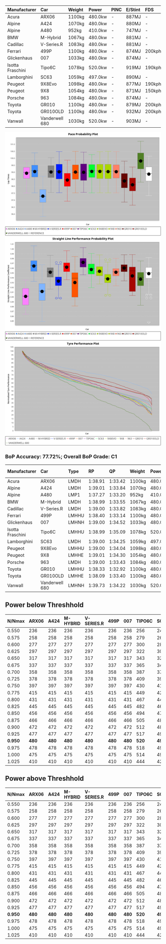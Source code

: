 | Manufacturer     | Car            | Weight | Power   | PINC    | E/Stint | FDS     |
|:-|:-|:-|:-|:-|:-|:-|
| Acura            | ARX06          | 1100kg | 480.0kw |    -    | 887MJ   |    -    |
| Alpine           | A424           | 1070kg | 480.0kw |    -    | 880MJ   |    -    |
| Alpine           | A480           | 952kg  | 410.0kw |    -    | 747MJ   |    -    |
| BMW              | M-Hybrid       | 1067kg | 480.0kw |    -    | 881MJ   |    -    |
| Cadillac         | V-Series.R     | 1083kg | 480.0kw |    -    | 881MJ   |    -    |
| Ferrari          | 499P           | 1100kg | 480.0kw |    -    | 874MJ   | 200kph  |
| Glickenhaus      | 007            | 1033kg | 480.0kw |    -    | 874MJ   |    -    |
| Isotta Fraschini | Tipo6C         | 1078kg | 520.0kw |    -    | 919MJ   | 190kph  |
| Lamborghini      | SC63           | 1059kg | 497.0kw |    -    | 890MJ   |    -    |
| Peugeot          | 9X8Evo         | 1098kg | 480.0kw |    -    | 877MJ   | 190kph  |
| Peugeot          | 9X8            | 1054kg | 480.0kw |    -    | 871MJ   | 150kph  |
| Porsche          | 963            | 1084kg | 480.0kw |    -    | 874MJ   |    -    |
| Toyota           | GR010          | 1100kg | 480.0kw |    -    | 879MJ   | 200kph  |
| Toyota           | GR010OLD       | 1100kg | 480.0kw |    -    | 932MJ   | 200kph  |
| Vanwall          | Vanderwell 680 | 1030kg | 520.0kw |    -    | 903MJ   |    -    |

![PACECHART](./IMG/AUTO.png)
![STRAIGHTLINEPERFORMANCECHART](./IMG/AUTO_sp.png)
![TYREPERFORMANCECHART](./IMG/AUTO_tw.png)

### BoP Accuracy: 77.72%; Overall BoP Grade: C1
| Manufacturer     | Car            | Type  | RP      | QP      | Weight | Power¹  | Threshhold | PINC    | Power²   | E/Stint | AVG Vmax  | FDS     | RDLC | L/Stint | BOP-Grade | Model Accuracy | Model Points | Match%  | SimDiff |
|:-|:-|:-|:-|:-|:-|:-|:-|:-|:-|:-|:-|:-|:-|:-|:-|:-|:-|:-|:-|
| Acura            | ARX06          | LMDH  | 1:38.91 | 1:33.42 | 1100kg | 480.0kw | 0.0kph     |    -    | 480.00kw |  887MJ  | 297.72kph |    -    | 0.97 | 29      | +C1       | 100.00%        | 996          | 78.91%  | +0.14   |
| Alpine           | A424           | LMDH  | 1:39.01 | 1:33.84 | 1070kg | 480.0kw | 0.0kph     |    -    | 480.00kw |  880MJ  | 309.53kph |    -    | 0.99 | 29      | +B1       | 100.00%        | 946          | 86.61%  | #       |
| Alpine           | A480           | LMP1  | 1:37.27 | 1:33.20 |  952kg | 410.0kw | 0.0kph     |    -    | 410.00kw |  747MJ  | 300.53kph |    -    | 0.98 | 27      | -Ω1       | 97.08%         | 1727         | 19.57%  | #       |
| BMW              | M-Hybrid       | LMDH  | 1:38.99 | 1:33.55 | 1067kg | 480.0kw | 0.0kph     |    -    | 480.00kw |  881MJ  | 307.58kph |    -    | 0.99 | 29      | ~A1       | 100.00%        | 1998         | 100.00% | #       |
| Cadillac         | V-Series.R     | LMDH  | 1:39.00 | 1:33.82 | 1083kg | 480.0kw | 0.0kph     |    -    | 480.00kw |  881MJ  | 303.55kph |    -    | 0.98 | 29      | +B2       | 98.11%         | 3991         | 84.43%  | #       |
| Ferrari          | 499P           | LMHHU | 1:38.40 | 1:33.14 | 1100kg | 480.0kw | 0.0kph     |    -    | 480.00kw |  874MJ  | 307.60kph | 200kph  | 0.99 | 29      | -B2       | 98.72%         | 4180         | 81.98%  | #       |
| Glickenhaus      | 007            | LMHNH | 1:39.00 | 1:34.52 | 1033kg | 480.0kw | 0.0kph     |    -    | 480.00kw |  874MJ  | 305.91kph |    -    | 0.97 | 29      | +B2       | 94.07%         | 2174         | 84.28%  | #       |
| Isotta Fraschini | Tipo6C         | LMHHU | 1:38.99 | 1:35.09 | 1078kg | 520.0kw | 0.0kph     |    -    | 520.00kw |  919MJ  | 314.90kph | 190kph  | 1.02 | 30      | +D1       | 97.73%         | 129          | 66.01%  | #       |
| Lamborghini      | SC63           | LMDH  | 1:39.00 | 1:34.25 | 1059kg | 497.0kw | 0.0kph     |    -    | 497.00kw |  890MJ  | 310.86kph |    -    | 1.02 | 29      | +A2       | 100.00%        | 784          | 90.66%  | #       |
| Peugeot          | 9X8Evo         | LMHHU | 1:39.00 | 1:34.04 | 1098kg | 480.0kw | 0.0kph     |    -    | 480.00kw |  877MJ  | 306.34kph | 190kph  | 0.96 | 29      | +B1       | 100.00%        | 636          | 87.96%  | #       |
| Peugeot          | 9X8            | LMHHE | 1:39.01 | 1:34.30 | 1054kg | 480.0kw | 0.0kph     |    -    | 480.00kw |  871MJ  | 305.22kph | 150kph  | 1.01 | 29      | +B1       | 99.28%         | 4250         | 87.56%  | #       |
| Porsche          | 963            | LMDH  | 1:39.00 | 1:33.43 | 1084kg | 480.0kw | 0.0kph     |    -    | 480.00kw |  874MJ  | 306.73kph |    -    | 0.98 | 29      | ~A1       | 99.91%         | 11713        | 100.00% | #       |
| Toyota           | GR010          | LMHHU | 1:38.33 | 1:32.92 | 1100kg | 480.0kw | 0.0kph     |    -    | 480.00kw |  879MJ  | 307.20kph | 200kph  | 0.99 | 29      | -C1       | 99.90%         | 3123         | 77.79%  | #       |
| Toyota           | GR010OLD       | LMHHE | 1:38.09 | 1:33.40 | 1100kg | 480.0kw | 0.0kph     |    -    | 480.00kw |  932MJ  | 304.67kph | 200kph  | 0.99 | 29      | -E1       | 100.00%        | 730          | 59.80%  | #       |
| Vanwall          | Vanderwell 680 | LMHNH | 1:39.73 | 1:34.22 | 1030kg | 520.0kw | 0.0kph     |    -    | 520.00kw |  903MJ  | 311.64kph |    -    | 1.02 | 30      | +D2       | 95.99%         | 527          | 60.22%  | #       |

## Power below Threshhold
| N/Nmax    | ARX06   | A424    | M-HYBRID | V-SERIES.R | 499P    | 007     | TIPO6C  | SC63    | 9X8EVO  | 9X8     | 963     | GR010   | GR010OLD | VANDERWELL 680 | ​     | RPM      | A480    |
|:-|:-|:-|:-|:-|:-|:-|:-|:-|:-|:-|:-|:-|:-|:-|:-|:-|:-|
|  0.550    |  236    |  236    |  236     |  236       |  236    |  236    |  256    |  245    |  236    |  236    |  236    |  236    |  236     |  256           |  ​    |   --     |   -     |
|  0.575    |  258    |  258    |  258     |  258       |  258    |  258    |  279    |  267    |  258    |  258    |  258    |  258    |  258     |  279           |  ​    |   --     |   -     |
|  0.600    |  277    |  277    |  277     |  277       |  277    |  277    |  300    |  287    |  277    |  277    |  277    |  277    |  277     |  300           |  ​    |   --     |   -     |
|  0.625    |  297    |  297    |  297     |  297       |  297    |  297    |  322    |  307    |  297    |  297    |  297    |  297    |  297     |  322           |  ​    |   --     |   -     |
|  0.650    |  317    |  317    |  317     |  317       |  317    |  317    |  343    |  328    |  317    |  317    |  317    |  317    |  317     |  343           |  ​    |   --     |   -     |
|  0.675    |  337    |  337    |  337     |  337       |  337    |  337    |  365    |  349    |  337    |  337    |  337    |  337    |  337     |  365           |  ​    |   --     |   -     |
|  0.700    |  358    |  358    |  358     |  358       |  358    |  358    |  387    |  370    |  358    |  358    |  358    |  358    |  358     |  387           |  ​    |   --     |   -     |
|  0.725    |  378    |  378    |  378     |  378       |  378    |  378    |  409    |  391    |  378    |  378    |  378    |  378    |  378     |  409           |  ​    |   --     |   -     |
|  0.750    |  397    |  397    |  397     |  397       |  397    |  397    |  430    |  411    |  397    |  397    |  397    |  397    |  397     |  430           |  ​    |   --     |   -     |
|  0.775    |  415    |  415    |  415     |  415       |  415    |  415    |  449    |  429    |  415    |  415    |  415    |  415    |  415     |  449           |  ​    |  5000    |  241    |
|  0.800    |  431    |  431    |  431     |  431       |  431    |  431    |  467    |  446    |  431    |  431    |  431    |  431    |  431     |  467           |  ​    |  5500    |  284    |
|  0.825    |  445    |  445    |  445     |  445       |  445    |  445    |  482    |  461    |  445    |  445    |  445    |  445    |  445     |  482           |  ​    |  6000    |  318    |
|  0.850    |  456    |  456    |  456     |  456       |  456    |  456    |  494    |  472    |  456    |  456    |  456    |  456    |  456     |  494           |  ​    |  6500    |  359    |
|  0.875    |  466    |  466    |  466     |  466       |  466    |  466    |  505    |  482    |  466    |  466    |  466    |  466    |  466     |  505           |  ​    |  7000    |  401    |
|  0.900    |  472    |  472    |  472     |  472       |  472    |  472    |  512    |  489    |  472    |  472    |  472    |  472    |  472     |  512           |  ​    |  7500    |  411    |
|  0.925    |  477    |  477    |  477     |  477       |  477    |  477    |  517    |  494    |  477    |  477    |  477    |  477    |  477     |  517           |  ​    |  8000    |  407    |
| **0.950** | **480** | **480** | **480**  | **480**    | **480** | **480** | **520** | **497** | **480** | **480** | **480** | **480** | **480**  | **520**        | **​** | **8500** | **410** |
|  0.975    |  478    |  478    |  478     |  478       |  478    |  478    |  518    |  495    |  478    |  478    |  478    |  478    |  478     |  518           |  ​    |  9000    |  205    |
|  1.000    |  475    |  475    |  475     |  475       |  475    |  475    |  514    |  492    |  475    |  475    |  475    |  475    |  475     |  514           |  ​    |   --     |   -     |
|  1.025    |  410    |  410    |  410     |  410       |  410    |  410    |  444    |  424    |  410    |  410    |  410    |  410    |  410     |  444           |  ​    |   --     |   -     |

## Power above Threshhold
| N/Nmax    | ARX06   | A424    | M-HYBRID | V-SERIES.R | 499P    | 007     | TIPO6C  | SC63    | 9X8EVO  | 9X8     | 963     | GR010   | GR010OLD | VANDERWELL 680 | ​     | RPM      | A480    |
|:-|:-|:-|:-|:-|:-|:-|:-|:-|:-|:-|:-|:-|:-|:-|:-|:-|:-|
|  0.550    |  236    |  236    |  236     |  236       |  236    |  236    |  256    |  245    |  236    |  236    |  236    |  236    |  236     |  256           |  ​    |   --     |   -     |
|  0.575    |  258    |  258    |  258     |  258       |  258    |  258    |  279    |  267    |  258    |  258    |  258    |  258    |  258     |  279           |  ​    |   --     |   -     |
|  0.600    |  277    |  277    |  277     |  277       |  277    |  277    |  300    |  287    |  277    |  277    |  277    |  277    |  277     |  300           |  ​    |   --     |   -     |
|  0.625    |  297    |  297    |  297     |  297       |  297    |  297    |  322    |  307    |  297    |  297    |  297    |  297    |  297     |  322           |  ​    |   --     |   -     |
|  0.650    |  317    |  317    |  317     |  317       |  317    |  317    |  343    |  328    |  317    |  317    |  317    |  317    |  317     |  343           |  ​    |   --     |   -     |
|  0.675    |  337    |  337    |  337     |  337       |  337    |  337    |  365    |  349    |  337    |  337    |  337    |  337    |  337     |  365           |  ​    |   --     |   -     |
|  0.700    |  358    |  358    |  358     |  358       |  358    |  358    |  387    |  370    |  358    |  358    |  358    |  358    |  358     |  387           |  ​    |   --     |   -     |
|  0.725    |  378    |  378    |  378     |  378       |  378    |  378    |  409    |  391    |  378    |  378    |  378    |  378    |  378     |  409           |  ​    |   --     |   -     |
|  0.750    |  397    |  397    |  397     |  397       |  397    |  397    |  430    |  411    |  397    |  397    |  397    |  397    |  397     |  430           |  ​    |   --     |   -     |
|  0.775    |  415    |  415    |  415     |  415       |  415    |  415    |  449    |  429    |  415    |  415    |  415    |  415    |  415     |  449           |  ​    |  5000    |  241    |
|  0.800    |  431    |  431    |  431     |  431       |  431    |  431    |  467    |  446    |  431    |  431    |  431    |  431    |  431     |  467           |  ​    |  5500    |  284    |
|  0.825    |  445    |  445    |  445     |  445       |  445    |  445    |  482    |  461    |  445    |  445    |  445    |  445    |  445     |  482           |  ​    |  6000    |  318    |
|  0.850    |  456    |  456    |  456     |  456       |  456    |  456    |  494    |  472    |  456    |  456    |  456    |  456    |  456     |  494           |  ​    |  6500    |  359    |
|  0.875    |  466    |  466    |  466     |  466       |  466    |  466    |  505    |  482    |  466    |  466    |  466    |  466    |  466     |  505           |  ​    |  7000    |  401    |
|  0.900    |  472    |  472    |  472     |  472       |  472    |  472    |  512    |  489    |  472    |  472    |  472    |  472    |  472     |  512           |  ​    |  7500    |  411    |
|  0.925    |  477    |  477    |  477     |  477       |  477    |  477    |  517    |  494    |  477    |  477    |  477    |  477    |  477     |  517           |  ​    |  8000    |  407    |
| **0.950** | **480** | **480** | **480**  | **480**    | **480** | **480** | **520** | **497** | **480** | **480** | **480** | **480** | **480**  | **520**        | **​** | **8500** | **410** |
|  0.975    |  478    |  478    |  478     |  478       |  478    |  478    |  518    |  495    |  478    |  478    |  478    |  478    |  478     |  518           |  ​    |  9000    |  205    |
|  1.000    |  475    |  475    |  475     |  475       |  475    |  475    |  514    |  492    |  475    |  475    |  475    |  475    |  475     |  514           |  ​    |   --     |   -     |
|  1.025    |  410    |  410    |  410     |  410       |  410    |  410    |  444    |  424    |  410    |  410    |  410    |  410    |  410     |  444           |  ​    |   --     |   -     |

